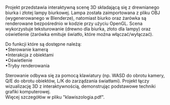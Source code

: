 Projekt przedstawia interaktywną scenę 3D składającą się z drewnianego biurka i złotej lampy biurkowej. Lampa została zaimportowana z pliku OBJ (wygenerowanego w Blenderze), natomiast biurko oraz żarówka są renderowane bezpośrednio w kodzie przy użyciu OpenGL. Scena wykorzystuje teksturowanie (drewno dla biurka, złoto dla lampy) oraz oświetlenie (żarówka emituje światło, które można włączać/wyłączać).  

Do funkcji które są dostępne należą:  
•Sterowanie kamerą  
•Interakcja z obiektami  
•Oświetlenie  
•Tryby renderowania  

Sterowanie odbywa się za pomocą klawiatury (np. WASD do obrotu kamery, Q/E do obrotu obiektów, L/K do zarządzania światłami). Projekt łączy wizualizację 3D z interaktywnością, demonstrując podstawowe techniki grafiki komputerowej.  
Więcej szczegółów w pliku "klawiszologia.pdf".  
